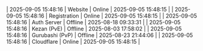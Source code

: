 | 2025-09-05 15:48:16 | Website | Online | 2025-09-05 15:48:15 |
| 2025-09-05 15:48:16 | Registration | Online | 2025-09-05 15:48:15 |
| 2025-09-05 15:48:16 | Auth Server | Offline | 2025-08-18 09:33:31 |
| 2025-09-05 15:48:16 | Kezan (PvE) | Offline | 2025-08-03 17:58:02 |
| 2025-09-05 15:48:16 | Gurubashi (PvP) | Offline | 2025-08-23 21:44:06 |
| 2025-09-05 15:48:16 | Cloudflare | Online | 2025-09-05 15:48:15 |
